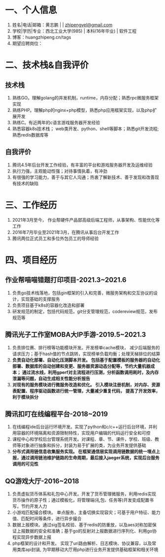 # 一、个人信息
1. 姓名|电话|邮箱：黄志鹏 | | zhipengyel@gmail.com
2. 学校|学历|专业：西北工业大学(985) | 本科(16年毕业) | 软件工程
3. 博客：huangzhipeng.cn/tags
4. 期望应聘岗位：

# 二、技术栈&自我评价
## 技术栈  
1. 熟练GO。理解golang的并发机制，runtime，内存分配；熟悉rpc微服务框架实现
2. 熟练PHP。理解php的nginx+php模型，熟悉php应用框架实现，以及php扩展开发
3. 熟练C。有近两年的c语言游戏服务器开发经验
4. 熟悉容器k8s技术栈； web类开发、python、shell等脚本；熟悉git开发流程; 熟悉redis数据库等
## 自我评价
1. 腾讯4.5年后台开发工作经验，有丰富的平台和游戏服务器开发及运维经验
2. 执行力强，主观能动性强；对待事情执着，有冲劲
3. 有很强的学习能力，善于与其它人沟通；热衷了解新技术、善于发现和改善现有技术的缺陷

# 三、工作经历
1. 2021年3月至今， 作业帮硬件产品部高级后端工程师，从事架构、性能优化等工作
2. 2016年7月毕业至2021年3月，在腾讯从事后台开发工作
3. 腾讯两位正式员工和多位外包员工的导师经验

# 四、项目经历
## 作业帮喵喵错题打印项目-2021.3~2021.6
1. 负责go技术栈落地，包括gin框架的引入和完善，微服务架构和交互协议的设计，实现基础的支撑服务
2. 负责项目基于k8s的容器化改造和部署
3. 研发规范的制定，包括代码规范，git分支管理规范，codereview规范，发布规范等
## 腾讯光子工作室MOBA大IP手游-2019.5~2021.3
1. 负责排位赛、排行榜等功能模块开发。开发榜单cache模块， 减少后端服务的请求压力；基于hash值的节点跳转，实现榜单负载均衡；处理天梯排位的结算
2. **负责自动化部署、自动化压测脚本开发。 包括基于配置模板的服务器的自动化部署、数据库的自动创建和变更、服务器资源动态分配等，节约大量机器成本； 通过流水线，利用gperf对主流程进行压测，分析函数调用耗时，及内存泄漏等问题，自动生成相关性能分析报告**
3. **对现有的服务模块进行微服务改造和优化。 引入模块注册机制，对内存、资源表配置、程序驱动函数进行统一管理，大量减少重复代码， 提高了开发效率，利于模块拆分**
## 腾讯扣叮在线编程平台-2018~2019
1. 在线编程ide后台运行环境开发。实现了python和c/c++运行后台环境，并利用容器的环境隔离和资源限制特性，实现用户编辑的代码运行安全和可控 
2. 课程中心和学校后台管理系统开发。对课程、章、节、课件，学校、班级、教师等对象进行抽象和拆分，封装为易于扩展的类，为业务开发提供基础 
3. **分布式调用链信息收集服务实现。 在框架通信层实现调用链数据的统一埋点上报，通过调用链池维护链路的生命周期，最后接入jaeger系统，实现后台服务调用的可见性**
## QQ游戏大厅-2016~2018
1. 负责虚拟货币体系和礼包中心开发。开发了货币管理微服务，利用redis实现货币操作的原子性；通过模板化，将管理端(礼包、任务等)开发变成配置书写，节约开发人力
2. 小游戏匹配撮合模块。 单点服务，主备切换实现容灾；可基于用户特征、能力值、匹配时间等条件，进行异步撮合
3. 数据上报模块。通过sig签名校验、基于redis的防重放，以及aes对称加密保证上报数据的安全和准确；基于go的反射对上报数据进行序列化、利用go协程实现异步数据上报
4. php框架的设计和开发。 实现了uri路由解析、日志模块、协议兼容，以及常用类库api封装, 为早期移动大厅用php进行业务开发提供基础框架和相关环境


